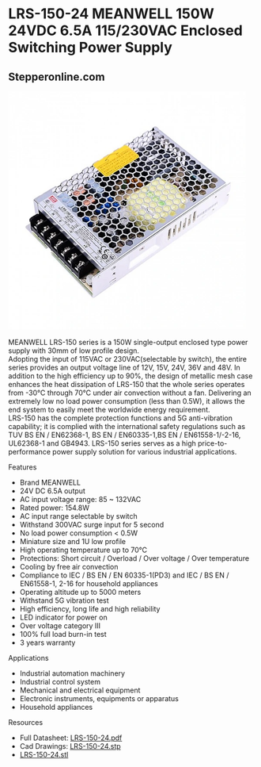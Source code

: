 # LRS-150-24 MEANWELL 150W 24VDC 6.5A 115/230VAC Enclosed Switching Power Supply

## Stepperonline.com

<img src="../images/LRS-150-24.webp" width=480 height=480 title="power Supply" />

MEANWELL LRS-150 series is a 150W single-output enclosed type power supply with 30mm of low profile design.  
Adopting the input of 115VAC or 230VAC(selectable by switch), the entire series provides an output voltage line of 12V, 15V, 24V, 36V and 48V. In addition to the high efficiency up to 90%, the design of metallic mesh case enhances the heat dissipation of LRS-150 that the whole series operates from -30℃ through 70℃ under air convection without a fan. Delivering an extremely low no load power consumption (less than 0.5W), it allows the end system to easily meet the worldwide energy requirement.  
LRS-150 has the complete protection functions and 5G anti-vibration capability; it is complied with the international safety regulations such as TUV BS EN / EN62368-1, BS EN / EN60335-1,BS EN / EN61558-1/-2-16, UL62368-1 and GB4943. LRS-150 series serves as a high price-to-performance power supply solution for various industrial applications.  

Features

  * Brand MEANWELL
  * 24V DC 6.5A output
  * AC input voltage range: 85 ~ 132VAC
  * Rated power: 154.8W
  * AC input range selectable by switch
  * Withstand 300VAC surge input for 5 second
  * No load power consumption < 0.5W
  * Miniature size and 1U low profile
  * High operating temperature up to 70℃
  * Protections: Short circuit / Overload / Over voltage / Over temperature
  * Cooling by free air convection
  * Compliance to IEC / BS EN / EN 60335-1(PD3) and IEC / BS EN / EN61558-1, 2-16 for household appliances
  * Operating altitude up to 5000 meters
  * Withstand 5G vibration test
  * High efficiency, long life and high reliability
  * LED indicator for power on
  * Over voltage category Ⅲ
  * 100% full load burn-in test
  * 3 years warranty

Applications

  * Industrial automation machinery
  * Industrial control system
  * Mechanical and electrical equipment
  * Electronic instruments, equipments or apparatus
  * Household appliances

Resources

   * Full Datasheet: [LRS-150-24.pdf](PDF/LRS-150.pdf)
   * Cad Drawings: [LRS-150-24.stp](CAD/LRS-150-24.stp) 
   * [LRS-150-24.stl](CAD/LRS-150-24.stl)
